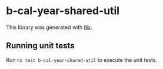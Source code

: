 # b-cal-year-shared-util

This library was generated with [Nx](https://nx.dev).

## Running unit tests

Run `nx test b-cal-year-shared-util` to execute the unit tests.
